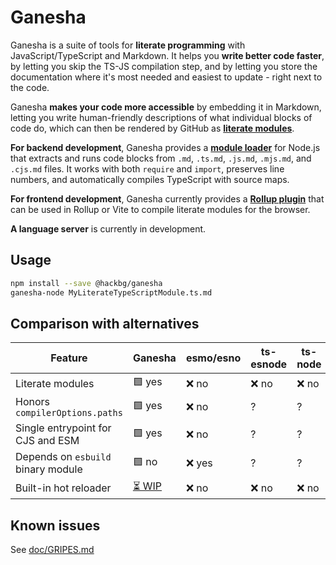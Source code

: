 # Ganesha

Ganesha is a suite of tools for **literate programming** with JavaScript/TypeScript and Markdown.
It helps you **write better code faster**, by letting you skip the TS-JS compilation step,
and by letting you store the documentation where it's most needed and easiest to update -
right next to the code.

Ganesha **makes your code more accessible** by embedding it in Markdown,
letting you write human-friendly descriptions of what individual blocks of code do,
which can then be rendered by GitHub as [**literate modules**](./test/MATRIX.cjs.md).

**For backend development**, Ganesha provides a [**module loader**](./src/nodejs) for Node.js
that extracts and runs code blocks from `.md`, `.ts.md`, `.js.md`, `.mjs.md`, and `.cjs.md` files.
It works with both `require` and `import`, preserves line numbers,
and automatically compiles TypeScript with source maps.

**For frontend development**, Ganesha currently provides a [**Rollup plugin**](./src/rollup)
that can be used in Rollup or Vite to compile literate modules for the browser.

**A language server** is currently in development.

## Usage

```sh
npm install --save @hackbg/ganesha
ganesha-node MyLiterateTypeScriptModule.ts.md
```

## Comparison with alternatives

|Feature                           |**Ganesha**             |esmo/esno|ts-esnode|ts-node|
|----------------------------------|------------------------|---------|---------|-------|
|Literate modules                  |🟩 yes                  |❌ no    |❌ no    |❌ no  |
|Honors `compilerOptions.paths`    |🟩 yes                  |❌ no    |?        |?      |
|Single entrypoint for CJS and ESM |🟩 yes                  |❌ no    |?        |?      |
|Depends on `esbuild` binary module|🟩 no                   |❌ yes   |?        |?      |
|Built-in hot reloader             |[⏳ WIP](./doc/LIVE.md) |❌ no    |❌ no    |❌ no  |

## Known issues

See [doc/GRIPES.md](./doc/GRIPES.md)
